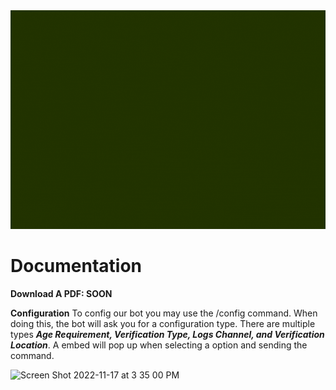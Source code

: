 <img src="https://github.com/JerrymiahPM/veri-bot/blob/main/Sun%20coins.gif" width="1000" height="350"/>

# Documentation
**Download A PDF: SOON**

**Configuration**
To config our bot you may use the /config command.  When doing this, the bot will ask you for a configuration type.  There are multiple types ***Age Requirement, Verification Type, Logs Channel, and Verification Location***.  A embed will pop up when selecting a option and sending the command.

<img width="550" alt="Screen Shot 2022-11-17 at 3 35 00 PM" src="https://user-images.githubusercontent.com/116575775/202554061-a86a3c78-9dae-4593-8baa-1211a06b143c.png">
